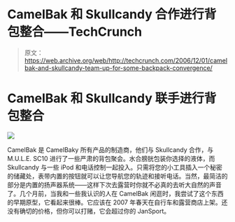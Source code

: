 # CamelBak 和 Skullcandy 合作进行背包整合——TechCrunch

> 原文：<https://web.archive.org/web/http://techcrunch.com/2006/12/01/camelbak-and-skullcandy-team-up-for-some-backpack-convergence/>

# CamelBak 和 Skullcandy 联手进行背包整合

![](img/d07cf4790ccab3a378a3bfc38b8db17e.png)

CamelBak 是 CamelBaky 所有产品的制造商，他们与 Skullcandy 合作，与 M.U.L.E. SC10 进行了一些严肃的背包聚会。水合膀胱包装你选择的液体，而 Skullcandy 与一些 iPod 和电话控制一起投入。只需将您的小工具插入一个秘密的储藏处，表带内置的按钮就可以让您导航您的轨迹和接听电话。当然，最简洁的部分是内置的扬声器系统——这样下次去露营时你就不必真的去听大自然的声音了。几个月前，当我和一些我认识的人在 CamelBak 闲逛时，我尝试了这个东西的早期原型，它看起来很棒。它应该在 2007 年春天在自行车和露营商店上架。还没有确切的价格，但你可以打赌，它会超过你的 JanSport。